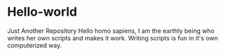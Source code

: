 # Hello-world
Just Another Repository
Hello homo sapiens, I am the earthly being who writes her own scripts and makes it work.
Writing scripts is fun in it's own computerized way. 
